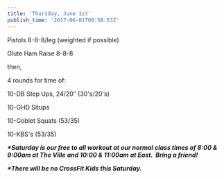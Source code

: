 ```yaml
---
title: 'Thursday, June 1st'
publish_time: '2017-06-01T00:58:53Z'
---
```


Pistols 8-8-8/leg (weighted if possible)

Glute Ham Raise 8-8-8

then,

4 rounds for time of:

10-DB Step Ups, 24/20″ (30's/20's)

10-GHD Situps

10-Goblet Squats (53/35)

10-KBS's (53/35)

***\*Saturday is our free to all workout at our normal class times of
8:00 & 9:00am at The Ville and 10:00 & 11:00am at East.  Bring a
friend!***

***\*There will be no CrossFit Kids this Saturday.***
